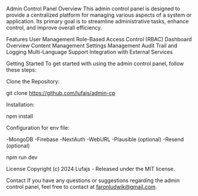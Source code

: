 Admin Control Panel
Overview
This admin control panel is designed to provide a centralized platform for managing various aspects of a system or application. Its primary goal is to streamline administrative tasks, enhance control, and improve overall efficiency.

Features
User Management
Role-Based Access Control (RBAC)
Dashboard Overview
Content Management
Settings Management
Audit Trail and Logging
Multi-Language Support
Integration with External Services

Getting Started
To get started with using the admin control panel, follow these steps:

Clone the Repository:

git clone https://github.com/lufajs/admin-cp

Installation:

npm install

Configuration for env file:

-MongoDB
-Firebase
-NextAuth
-WebURL
-Plausible (optional)
-Resend (optional)

npm run dev

License
Copyright (c) 2024 Lufajs - Released under the MIT license.

Contact
If you have any questions or suggestions regarding the admin control panel, feel free to contact at faronludwik@gmail.com.
